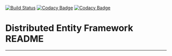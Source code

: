 [![Build Status](https://travis-ci.org/ustockdev/entity_framework.svg?branch=master)](https://travis-ci.org/ustockdev/entity_framework)
[![Codacy Badge](https://api.codacy.com/project/badge/Grade/84f987f167aa4d739003b1b5c3ed6b2f)](https://www.codacy.com?utm_source=github.com&amp;utm_medium=referral&amp;utm_content=ustockdev/entity_framework&amp;utm_campaign=Badge_Grade)
[![Codacy Badge](https://api.codacy.com/project/badge/Coverage/5204c65daeed4f59b243a9c478a56432)](https://www.codacy.com/app/nuwansa/entity_framework?utm_source=github.com&utm_medium=referral&utm_content=nuwansa/entity_framework&utm_campaign=Badge_Coverage)
# Distributed Entity Framework README
-------------------------------------
